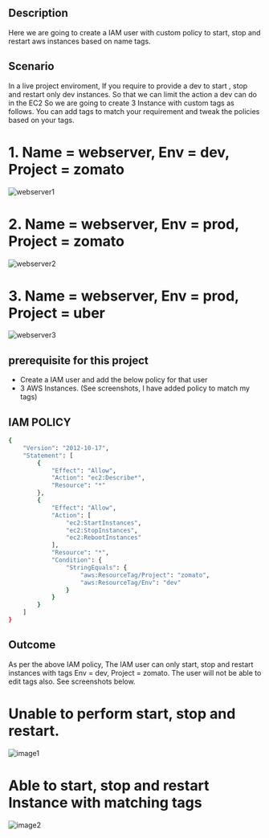 ## Description

Here we are going to create a IAM user with custom policy to start, stop and restart aws instances based on name tags.

## Scenario

In a live project enviroment, If you require to provide a dev to start , stop and restart only dev instances. So that we can limit the action a dev can do in the EC2
So we are going to create 3 Instance with custom tags as follows. You can add tags to match your requirement and tweak the policies based on your tags.

# 1. Name = webserver, Env = dev,  Project = zomato

![webserver1](https://user-images.githubusercontent.com/98936958/157377116-a1d5aaa2-7318-468e-9f8c-5f424fa331e4.PNG)

# 2. Name = webserver, Env = prod,  Project = zomato

![webserver2](https://user-images.githubusercontent.com/98936958/157377122-7a01d75d-e9ff-4247-8ef6-26058d149488.PNG)

# 3. Name = webserver, Env = prod,  Project = uber

![webserver3](https://user-images.githubusercontent.com/98936958/157377124-ebeb2e18-7167-4cfe-b9ba-51a4338daf5c.PNG)

## prerequisite for this project

-  Create a IAM user and add the below policy for that user
-  3 AWS Instances. (See screenshots, I have added policy to match my tags) 

## IAM POLICY

```sh
{
    "Version": "2012-10-17",
    "Statement": [
        {
            "Effect": "Allow",
            "Action": "ec2:Describe*",
            "Resource": "*"
        },
        {
            "Effect": "Allow",
            "Action": [
                "ec2:StartInstances",
                "ec2:StopInstances",
                "ec2:RebootInstances"
            ],
            "Resource": "*",
            "Condition": {
                "StringEquals": {
                    "aws:ResourceTag/Project": "zomato",
                    "aws:ResourceTag/Env": "dev"
                }
            }
        }
    ]
}
```

## Outcome

As per the above IAM policy, The IAM user can only start, stop and restart instances with tags Env = dev,  Project = zomato. The user will not be able to edit tags also.
See screenshots below.

# Unable to perform start, stop and restart.

![image1](https://user-images.githubusercontent.com/98936958/157377217-8325a77e-4014-4663-baf9-6c4b443e928e.PNG)

# Able to start, stop and restart Instance with matching tags

![image2](https://user-images.githubusercontent.com/98936958/157377224-5016070e-26a2-4a60-a602-df7917584430.PNG)
